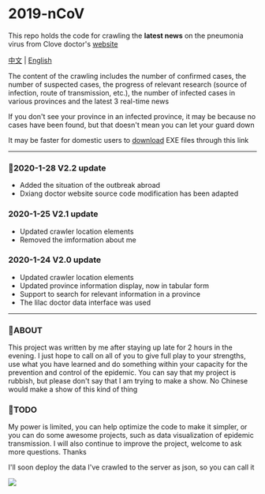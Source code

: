 # 2019-nCoV
This repo holds the code for crawling the **latest news** on the pneumonia virus from Clove doctor's [website](https://3g.dxy.cn/newh5/view/pneumonia)

[中文](https://github.com/mathors/2019-nCoV/blob/master/README-cn.md) | [English](https://github.com/mathors/2019-nCoV)

The content of the crawling includes the number of confirmed cases, the number of suspected cases, the progress of relevant research (source of infection, route of transmission, etc.), the number of infected cases in various provinces and the latest 3 real-time news

If you don't see your province in an infected province, it may be because no cases have been found, but that doesn't mean you can let your guard down

It may be faster for domestic users to [download](https://www.qsc.zju.edu.cn/box/-25022740) EXE files through this link

----
### :art:2020-1-28 V2.2 update

- Added the situation of the outbreak abroad
- Dxiang doctor website source code modification has been adapted

### 2020-1-25 V2.1 update
- Updated crawler location elements
- Removed the imformation about me

### 2020-1-24 V2.0 update

- Updated crawler location elements
- Updated province information display, now in tabular form
- Support to search for relevant information in a province
- The lilac doctor data interface was used

----

### :rocket:ABOUT

This project was written by me after staying up late for 2 hours in the evening. I just hope to call on all of you to give full play to your strengths, use what you have learned and do something within your capacity for the prevention and control of the epidemic. You can say that my project is rubbish, but please don't say that I am trying to make a show. No Chinese would make a show of this kind of thing

### :tada:TODO

My power is limited, you can help optimize the code to make it simpler, or you can do some awesome projects, such as data visualization of epidemic transmission. I will also continue to improve the project, welcome to ask more questions. Thanks

I'll soon deploy the data I've crawled to the server as json, so you can call it

![](https://s2.ax1x.com/2020/01/28/1KNPUK.gif)
